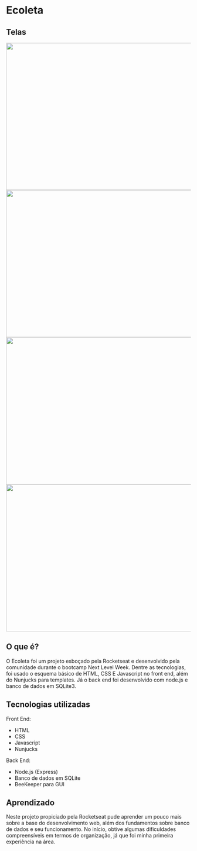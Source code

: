 # Ecoleta
 
 ## Telas
<img src = "https://user-images.githubusercontent.com/68029637/97720919-98c77080-1aa7-11eb-889b-6030307734bc.png" width = "800" height = "400">
<img src = "https://user-images.githubusercontent.com/68029637/97720933-9bc26100-1aa7-11eb-9f9c-26e678b7833d.png" width = "800" height = "400">
<img src = "https://user-images.githubusercontent.com/68029637/97720938-9d8c2480-1aa7-11eb-9dd1-04e16dbe7cac.png" width = "800" height = "400">
<img src = "https://user-images.githubusercontent.com/68029637/97720942-9f55e800-1aa7-11eb-9e50-ba3ce98d2e7e.png" width = "800" height = "400">

## O que é?
O Ecoleta foi um projeto esboçado pela Rocketseat e desenvolvido pela comunidade durante o bootcamp Next Level Week. Dentre as tecnologias, foi usado o esquema básico de HTML, CSS E Javascript no front end, além do Nunjucks para templates. Já o back end foi desenvolvido com node.js e banco de dados em SQLite3. 

## Tecnologias utilizadas
Front End:
<ul>
<li>HTML</li>
<li>CSS</li>
<li>Javascript</li>
<li>Nunjucks</li>
</ul>

Back End:
<ul>
<li>Node.js (Express)</li>
<li>Banco de dados em SQLite</li>
<li>BeeKeeper para GUI</li>
</ul>

## Aprendizado 
Neste projeto propiciado pela Rocketseat pude aprender um pouco mais sobre a base do desenvolvimento web, além dos fundamentos sobre banco de dados e seu funcionamento.
No início, obtive algumas dificuldades compreensíveis em termos de organização, já que foi minha primeira experiência na área. 

